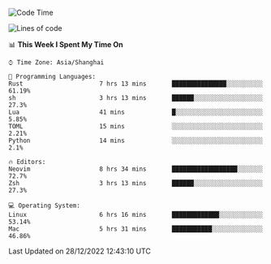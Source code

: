 <!--START_SECTION:waka-->
![Code Time](http://img.shields.io/badge/Code%20Time-1%2C091%20hrs%204%20mins-blue)

![Lines of code](https://img.shields.io/badge/From%20Hello%20World%20I%27ve%20Written-24%20Thousand%20lines%20of%20code-blue)

📊 **This Week I Spent My Time On** 

```text
⌚︎ Time Zone: Asia/Shanghai

💬 Programming Languages: 
Rust                     7 hrs 13 mins       ███████████████░░░░░░░░░░   61.19% 
sh                       3 hrs 13 mins       ██████░░░░░░░░░░░░░░░░░░░   27.3% 
Lua                      41 mins             █░░░░░░░░░░░░░░░░░░░░░░░░   5.85% 
TOML                     15 mins             ░░░░░░░░░░░░░░░░░░░░░░░░░   2.21% 
Python                   14 mins             ░░░░░░░░░░░░░░░░░░░░░░░░░   2.1%

🔥 Editors: 
Neovim                   8 hrs 34 mins       ██████████████████░░░░░░░   72.7% 
Zsh                      3 hrs 13 mins       ██████░░░░░░░░░░░░░░░░░░░   27.3%

💻 Operating System: 
Linux                    6 hrs 16 mins       █████████████░░░░░░░░░░░░   53.14% 
Mac                      5 hrs 31 mins       ███████████░░░░░░░░░░░░░░   46.86%

```


 Last Updated on 28/12/2022 12:43:10 UTC
<!--END_SECTION:waka-->
